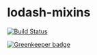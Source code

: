 # lodash-mixins

[![Build Status](https://travis-ci.org/intel-hpdd/lodash-mixins.svg?branch=master)](https://travis-ci.org/intel-hpdd/lodash-mixins)

[![Greenkeeper badge](https://badges.greenkeeper.io/intel-hpdd/lodash-mixins.svg)](https://greenkeeper.io/)
